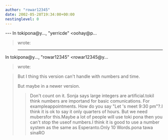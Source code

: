 ```yaml
---
author: "rowar12345"
date: 2002-05-28T19:34:00+00:00
nestinglevel: 0
---
```

\---
 In tokipona@y..., "yerricde" <oohay@p...
> wrote:

> ---
 In tokipona@y..., "rowar12345" <rowar12345@y...
> wrote:

> 
> But I thing this version can't handle with numbers and time.
> 
> But maybe in a newer version.
>> Don't count on it. Sonja says large integers are artificial.tokiI think numbers are importand for basic comunications. For exampleappointments. How do you say "Let 's meet 9:30 pm"?.I think it is ok to say it only quarters of hours. But we need mubersfor this.Maybe a lot of people will use toki pona then you can't stop the useof numbers.I think it is good to use a number system as the same as Esperanto.Only 10 Words.pona tawa sinaRO
